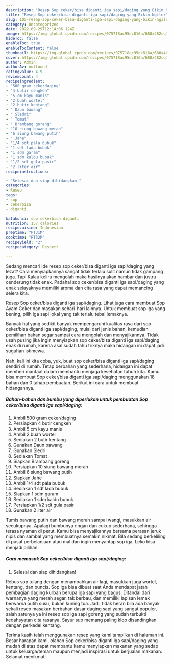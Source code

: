 ```yaml
---
description: "Resep Sop ceker/bisa diganti iga sapi/daging yang Bikin Ngiler"
title: "Resep Sop ceker/bisa diganti iga sapi/daging yang Bikin Ngiler"
slug: 105-resep-sop-ceker-bisa-diganti-iga-sapi-daging-yang-bikin-ngiler
category: Uncategorized
date: 2022-09-29T12:14:06.124Z
image: https://img-global.cpcdn.com/recipes/075718ac95dc816a/680x482cq70/sop-cekerbisa-diganti-iga-sapidaging-foto-resep-utama.jpg
hideToc: false
enableToc: true
enableTocContent: false
thumbnail: https://img-global.cpcdn.com/recipes/075718ac95dc816a/680x482cq70/sop-cekerbisa-diganti-iga-sapidaging-foto-resep-utama.jpg
cover: https://img-global.cpcdn.com/recipes/075718ac95dc816a/680x482cq70/sop-cekerbisa-diganti-iga-sapidaging-foto-resep-utama.jpg
author: Admin
authorAv: notfound
ratingvalue: 4.9
reviewcount: 4
recipeingredient:
- "500 gram cekerdaging"
- "4 butir cengkeh"
- "5 cm kayu manis"
- "2 buah wortel"
- "2 butir kentang"
- " Daun bawang"
- " Sledri"
- " Tomat"
- " Brambang goreng"
- "10 siung bawang merah"
- "6 siung bawang putih"
- " Jahe"
- "1/4 sdt pala bubuk"
- "1 sdt lada bubuk"
- "1 sdm garam"
- "1 sdm kaldu bubuk"
- "1/2 sdt gula pasir"
- "2 liter air"
recipeinstructions:

- "Selesai dan siap dihidangkan!"
categories:
- Resep
tags:
- sop
- cekerbisa
- diganti

katakunci: sop cekerbisa diganti 
nutrition: 157 calories
recipecuisine: Indonesian
preptime: "PT31M"
cooktime: "PT32M"
recipeyield: "2"
recipecategory: Dessert

---
```



Sedang mencari ide resep sop ceker/bisa diganti iga sapi/daging yang lezat? Cara menyiapkannya sangat tidak terlalu sulit namun tidak gampang juga. Tapi Kalau keliru mengolah maka hasilnya akan hambar dan justru cenderung tidak enak. Padahal sop ceker/bisa diganti iga sapi/daging yang enak selayaknya memiliki aroma dan cita rasa yang dapat memancing selera kita.


Resep Sop ceker/bisa diganti iga sapi/daging. Lihat juga cara membuat Sop Ayam Ceker dan masakan sehari-hari lainnya. Untuk membuat sop iga yang bening, pilih iga sapi lokal yang tak terlalu tebal lemaknya.

Banyak hal yang sedikit banyak mempengaruhi kualitas rasa dari sop ceker/bisa diganti iga sapi/daging, mulai dari jenis bahan, kemudian pemilihan bahan segar sampai cara mengolah dan menyajikannya. Tidak usah pusing jika ingin menyiapkan sop ceker/bisa diganti iga sapi/daging enak di rumah, karena asal sudah tahu triknya maka hidangan ini dapat jadi suguhan istimewa.


Nah, kali ini kita coba, yuk, buat sop ceker/bisa diganti iga sapi/daging sendiri di rumah. Tetap berbahan yang sederhana, hidangan ini dapat memberi manfaat dalam membantu menjaga kesehatan tubuh kita. Kamu bisa membuat Sop ceker/bisa diganti iga sapi/daging menggunakan 18 bahan dan 0 tahap pembuatan. Berikut ini cara untuk membuat hidangannya.

<!--inarticleads1-->

##### Bahan-bahan dan bumbu yang diperlukan untuk pembuatan Sop ceker/bisa diganti iga sapi/daging:

1. Ambil 500 gram ceker/daging
1. Persiapkan 4 butir cengkeh
1. Ambil 5 cm kayu manis
1. Ambil 2 buah wortel
1. Sediakan 2 butir kentang
1. Gunakan  Daun bawang
1. Gunakan  Sledri
1. Sediakan  Tomat
1. Siapkan  Brambang goreng
1. Persiapkan 10 siung bawang merah
1. Ambil 6 siung bawang putih
1. Siapkan  Jahe
1. Ambil 1/4 sdt pala bubuk
1. Sediakan 1 sdt lada bubuk
1. Siapkan 1 sdm garam
1. Sediakan 1 sdm kaldu bubuk
1. Persiapkan 1/2 sdt gula pasir
1. Gunakan 2 liter air


Tumis bawang putih dan bawang merah sampai wangi, masukkan air secukupnya. Apalagi bumbunya ringan dan cukup sederhana, sehingga terasa nyaman di perut. Kamu bisa menyajikannya bersama perasan jeruk nipis dan sambal yang membuatnya semakin nikmat. Bila sedang berkeliling di pusat perbelanjaan atau mal dan ingin menyantap sop iga, Leko bisa menjadi pilihan. 

<!--inarticleads2-->

##### Cara memasak Sop ceker/bisa diganti iga sapi/daging:


1. Selesai dan siap dihidangkan!

Rebus sop tulang dengan menambahkan air lagi, masukkan juga wortel, kentang, dan buncis. Sop iga bisa dibuat saat Anda mendapat jatah pembagian daging kurban berupa iga sapi yang bagus. Ditandai dari warnanya yang merah segar, tak berbau, dan memiliki lapisan lemak berwarna putih susu, bukan kuning tua. Jadi, tidak heran bila ada banyak sekali resep masakan berbahan dasar daging sapi yang sangat populer, salah satunya ya ini resep sop iga sapi goreng yang sudah terbukti kedahsyatan cita rasanya. Sayur sup memang paling klop disandingkan dengan perkedel kentang. 

Terima kasih telah menggunakan resep yang kami tampilkan di halaman ini. Besar harapan kami, olahan Sop ceker/bisa diganti iga sapi/daging yang mudah di atas dapat membantu kamu menyiapkan makanan yang sedap untuk keluarga/teman maupun menjadi inspirasi untuk berjualan makanan. Selamat menikmati
